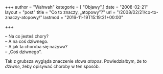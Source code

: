 +++
author = "Wahwah"
kategorie = [ "Objawy",]
date = "2008-02-21"
layout = "post"
title = "Co to znaczy, „atopowy”?"
url = "/2008/02/21/co-to-znaczy-atopowy/"
lastmod = "2016-11-19T15:19:21+00:00"

+++

<span class="postbody">&#8211; Na co jesteś chory?<br /> &#8211; A na coś dziwnego.<br /> &#8211; A jak ta choroba się nazywa?<br /> &#8211; „Coś dziwnego”.</span>

Tak z grubsza wygląda znaczenie słowa _atopos_. Powiedziałbym, że to _dziwne_, żeby opisywać choroby w ten sposób.